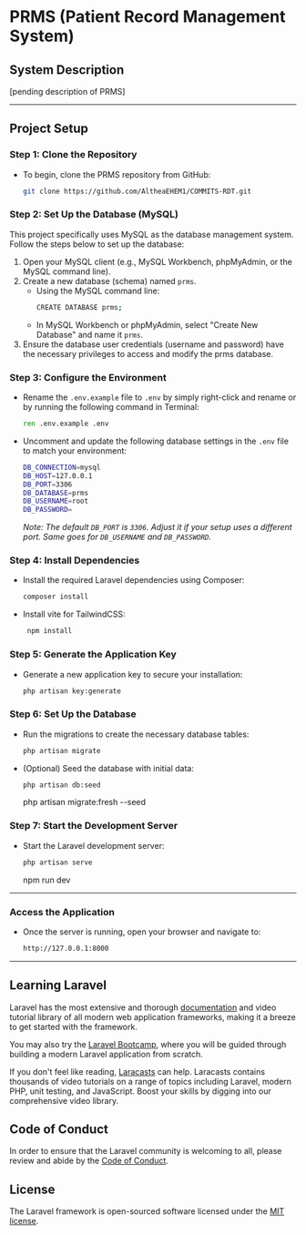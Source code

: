 # PRMS (Patient Record Management System)

## System Description
[pending description of PRMS]

---

## Project Setup
### Step 1: Clone the Repository
- To begin, clone the PRMS repository from GitHub:
    ```bash
    git clone https://github.com/AltheaEHEM1/COMMITS-RDT.git
    ```

### Step 2: Set Up the Database (MySQL)
This project specifically uses MySQL as the database management system. Follow the steps below to set up the database:
1. Open your MySQL client (e.g., MySQL Workbench, phpMyAdmin, or the MySQL command line).
2. Create a new database (schema) named `prms`.
    - Using the MySQL command line:
        ```bash
        CREATE DATABASE prms;
        ```
    - In MySQL Workbench or phpMyAdmin, select "Create New Database" and name it `prms`.
3. Ensure the database user credentials (username and password) have the necessary privileges to access and modify the prms database.


### Step 3: Configure the Environment
- Rename the `.env.example` file to `.env` by simply right-click and rename or by running the following command in Terminal:
    ```cmd
    ren .env.example .env
    ```
- Uncomment and update the following database settings in the `.env` file to match your environment:
    ```bash
    DB_CONNECTION=mysql
    DB_HOST=127.0.0.1
    DB_PORT=3306
    DB_DATABASE=prms
    DB_USERNAME=root
    DB_PASSWORD=
    ```
    *Note: The default `DB_PORT` is `3306`. Adjust it if your setup uses a different port. Same goes for `DB_USERNAME` and `DB_PASSWORD`.*

### Step 4: Install Dependencies
- Install the required Laravel dependencies using Composer:
    ```bash
    composer install
    ```
- Install vite for TailwindCSS:
   ```bash
    npm install
   ```

### Step 5: Generate the Application Key
- Generate a new application key to secure your installation:
    ```bash
    php artisan key:generate
    ```

### Step 6: Set Up the Database
- Run the migrations to create the necessary database tables:
    ```bash
    php artisan migrate
    ```
- (Optional) Seed the database with initial data:
    ```bash
    php artisan db:seed
    ```
    php artisan migrate:fresh --seed

### Step 7: Start the Development Server
- Start the Laravel development server:
    ```bash
    php artisan serve
    ```
    npm run dev

---

### Access the Application
- Once the server is running, open your browser and navigate to:
    ```bash
    http://127.0.0.1:8000
    ```

---

## Learning Laravel

Laravel has the most extensive and thorough [documentation](https://laravel.com/docs) and video tutorial library of all modern web application frameworks, making it a breeze to get started with the framework.

You may also try the [Laravel Bootcamp](https://bootcamp.laravel.com), where you will be guided through building a modern Laravel application from scratch.

If you don't feel like reading, [Laracasts](https://laracasts.com) can help. Laracasts contains thousands of video tutorials on a range of topics including Laravel, modern PHP, unit testing, and JavaScript. Boost your skills by digging into our comprehensive video library.

## Code of Conduct

In order to ensure that the Laravel community is welcoming to all, please review and abide by the [Code of Conduct](https://laravel.com/docs/contributions#code-of-conduct).

## License

The Laravel framework is open-sourced software licensed under the [MIT license](https://opensource.org/licenses/MIT).
